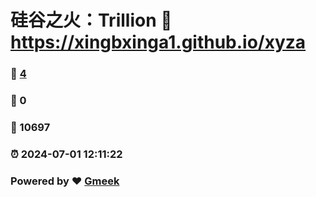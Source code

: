 # 硅谷之火：Trillion :link: https://xingbxinga1.github.io/xyza 
### :page_facing_up: [4](https://xingbxinga1.github.io/xyza/tag.html) 
### :speech_balloon: 0 
### :hibiscus: 10697 
### :alarm_clock: 2024-07-01 12:11:22 
### Powered by :heart: [Gmeek](https://github.com/Meekdai/Gmeek)
